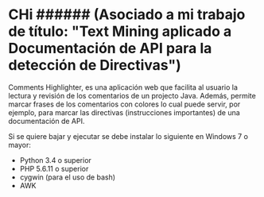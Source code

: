 # CHi ###### (Asociado a mi trabajo de título: "Text Mining aplicado a Documentación de API para la detección de Directivas")
Comments Highlighter, es una aplicación web que facilita al usuario la lectura y revisión de los comentarios de un projecto Java.
Además, permite marcar frases de los comentarios con colores lo cual puede servir, por ejemplo, para marcar las directivas
(instrucciones importantes) de una documentación de API.


Si se quiere bajar y ejecutar se debe instalar lo siguiente en Windows 7 o mayor:
- Python 3.4 o superior
- PHP 5.6.11 o superior
- cygwin (para el uso de bash)
- AWK
